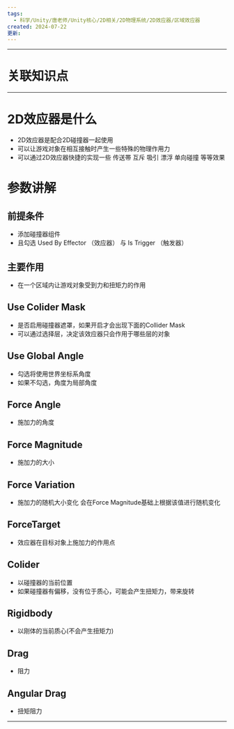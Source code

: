 ```yaml
---
tags:
  - 科学/Unity/唐老师/Unity核心/2D相关/2D物理系统/2D效应器/区域效应器
created: 2024-07-22
更新:
---
```


---
# 关联知识点



---
# 2D效应器是什么

- 2D效应器是配合2D碰撞器一起使用
- 可以让游戏对象在相互接触时产生一些特殊的物理作用力
- 可以通过2D效应器快捷的实现一些 传送帯 互斥 吸引 漂浮 单向碰撞 等等效果
# 参数讲解
## 前提条件

- 添加碰撞器组件
- 且勾选 Used By Effector （效应器） 与 Is Trigger （触发器）
## 主要作用

- 在一个区域内让游戏对象受到力和扭矩力的作用
## Use Colider Mask

- 是否启用碰撞器遮罩，如果开启才会出现下面的Collider Mask
- 可以通过选择层，决定该效应器只会作用于哪些层的对象
## Use Global Angle

- 勾选将使用世界坐标系角度
- 如果不勾选，角度为局部角度
## Force Angle

- 施加力的角度
## Force Magnitude

- 施加力的大小
## Force Variation

- 施加力的随机大小变化 会在Force Magnitude基础上根据该值进行随机变化
## ForceTarget

- 效应器在目标对象上施加力的作用点
## Colider

- 以碰撞器的当前位置
- 如果碰撞器有偏移，没有位于质心，可能会产生扭矩力，带来旋转
## Rigidbody

- 以刚体的当前质心(不会产生扭矩力)
## Drag

- 阻力
## Angular Drag

- 扭矩阻力

---
